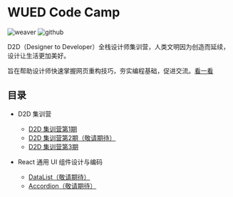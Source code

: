 # WUED Code Camp

![weaver](https://img.shields.io/static/v1.svg?label=Weaver&message=UED&color=#c7161e)
![github](https://img.shields.io/github/stars/weaver-design/wued-code-camp.svg?style=social)

D2D（Designer to Developer）全栈设计师集训营，人类文明因为创造而延续，设计让生活更加美好。

旨在帮助设计师快速掌握网页重构技巧，夯实编程基础，促进交流。[看一看](https://weaver-design.github.io/wued-code-camp/.)

## 目录

- D2D 集训营
  - [D2D 集训营第1期](https://weaver-design.github.io/wued-code-camp/d2d/1.html)
  - [D2D 集训营第2期（敬请期待）](#)
  - [D2D 集训营第3期](https://weaver-design.github.io/wued-code-camp/d2d/3.html)

- React 通用 UI 组件设计与编码
  - [DataList（敬请期待）](#)
  - [Accordion（敬请期待）](#)

<div class="codepen" data-height="385" data-theme-id="0" data-default-tab="js,result" data-user="turkyden" data-slug-hash="MMwQqJ" data-preview="true" data-prefill='{"title":"js 动态渲染人物卡片","description":"字符串拼接，文档插入","tags":["card","render","bootstrap"],"stylesheets":["https://stackpath.bootstrapcdn.com/bootstrap/4.3.1/css/bootstrap.min.css"],"scripts":[]}'>
